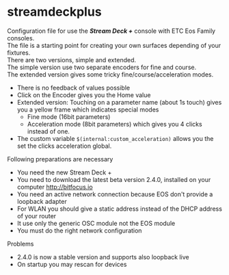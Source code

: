 # streamdeckplus
Configuration file for use the ***Stream Deck +*** console with ETC Eos Family consoles.<br>
The file is a starting point for creating your own surfaces depending of your fixtures.<br>
There are two versions, simple and extended.<br>
The simple version use two separate encoders for fine and course.<br>
The extended version gives some tricky fine/course/acceleration modes.
- There is no feedback of values possible
- Click on the Encoder gives you the Home value
- Extended version: Touching on a parameter name (about 1s touch) gives you a yellow frame which indicates special modes
  - Fine mode (16bit parameters)
  - Acceleration mode (8bit parameters) which gives you 4 clicks instead of one. 
- The custom variable ```$(internal:custom_acceleration)``` allows you the set the clicks acceleration global.

Following preparations are necessary
- You need the new Stream Deck +
- You need to download the latest beta version 2.4.0, installed on your computer http://bitfocus.io
- You need an active network connection because EOS don't provide a loopback adapter
- For WLAN you should give a static address instead of the DHCP address of your router
- It use only the generic OSC module not the EOS module
- You must do the right network configuration

Problems
- 2.4.0 is now a stable version and supports also loopback live
- On startup you may rescan for devices
